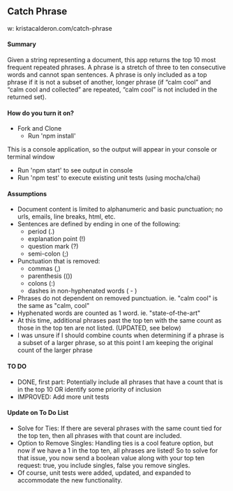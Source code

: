 ## Catch Phrase
w: kristacalderon.com/catch-phrase

#### Summary
Given a string representing a document, this app returns the top 10 most frequent repeated phrases. A phrase is a stretch of three to ten consecutive words and cannot span sentences. A phrase is only included as a top phrase if it is not a subset of another, longer phrase (if “calm cool” and “calm cool and collected” are repeated, “calm cool” is not included in the returned set).

#### How do you turn it on?
- Fork and Clone
    - Run 'npm install'

This is a console application, so the output will appear in your console or terminal window
 - Run 'npm start' to see output in console
 - Run 'npm test' to execute existing unit tests (using mocha/chai)

#### Assumptions
- Document content is limited to alphanumeric and basic punctuation; no urls, emails, line breaks, html, etc.
- Sentences are defined by ending in one of the following:
    - period (.)
    - explanation point (!)
    - question mark (?)
    - semi-colon (;)
- Punctuation that is removed: 
    - commas (,)
    - parenthesis (())
    - colons (:)
    - dashes in non-hyphenated words ( - ) 
- Phrases do not dependent on removed punctuation. ie. "calm cool" is the same as "calm, cool" 
- Hyphenated words are counted as 1 word. ie. "state-of-the-art"
- At this time, additional phrases past the top ten with the same count as those in the top ten are not listed. (UPDATED, see below)
- I was unsure if I should combine counts when determining if a phrase is a subset of a larger phrase, so at this point I am keeping the original count of the larger phrase

#### TO DO
- DONE, first part: Potentially  include all phrases that have a count that is in the top 10 OR identify some priority of inclusion
- IMPROVED: Add more unit tests

#### Update on To Do List
- Solve for Ties: If there are several phrases with the same count tied for the top ten, then all phrases with that count are included.
- Option to Remove Singles: Handling ties is a cool feature option, but now if we have a 1 in the top ten, all phrases are listed! So to solve for that issue, you now send a boolean value along with your top ten request: true, you include singles, false you remove singles.
- Of course, unit tests were added, updated, and expanded to accommodate the new functionality.
